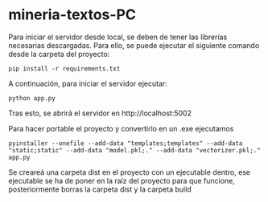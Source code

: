 # mineria-textos-PC

Para iniciar el servidor desde local, se deben de tener las librerías necesarias descargadas. Para ello, se puede ejecutar el siguiente comando desde la carpeta del proyecto:

```
pip install -r requirements.txt
```

A continuación, para iniciar el servidor ejecutar:

```
python app.py
```

Tras esto, se abrirá el servidor en http://localhost:5002

Para hacer portable el proyecto y convertirlo en un .exe ejecutamos

```console
pyinstaller --onefile --add-data "templates;templates" --add-data "static;static" --add-data "model.pkl;." --add-data "vectorizer.pkl;." app.py
```

Se creareá una carpeta dist en el proyecto con un ejecutable dentro, ese ejecutable se ha de poner en la raíz del proyecto para que funcione, posteriormente borras la carpeta dist y la carpeta build